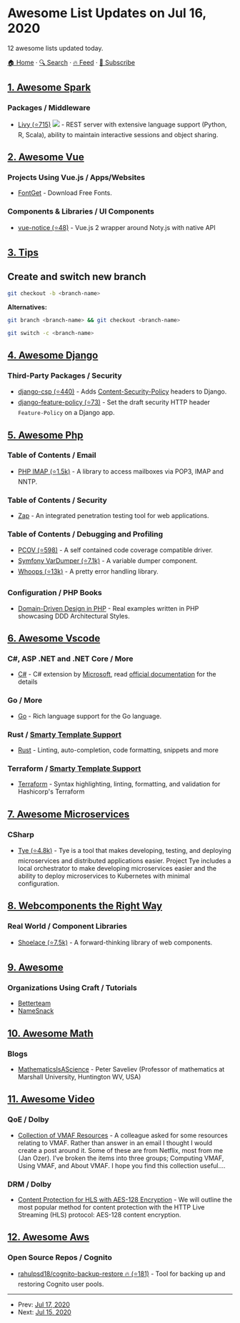 # Awesome List Updates on Jul 16, 2020

12 awesome lists updated today.

[🏠 Home](/README.md) · [🔍 Search](https://test.trackawesomelist.com/search/) · [🔥 Feed](https://test.trackawesomelist.com/rss.xml) · [📮 Subscribe](https://trackawesomelist.us17.list-manage.com/subscribe?u=d2f0117aa829c83a63ec63c2f&id=36a103854c)



## [1. Awesome Spark](/content/awesome-spark/awesome-spark/README.md)

### Packages / Middleware

*   [Livy (⭐715)](https://github.com/apache/incubator-livy) <img src="https://img.shields.io/github/last-commit/apache/incubator-livy.svg"> - REST server with extensive language support (Python, R, Scala), ability to maintain interactive sessions and object sharing.

## [2. Awesome Vue](/content/vuejs/awesome-vue/README.md)

### Projects Using Vue.js / Apps/Websites

*   [FontGet](https://www.fontget.com/) - Download Free Fonts.

### Components & Libraries / UI Components

*   [vue-notice (⭐48)](https://github.com/marcius-studio/vue-notice) - Vue.js 2 wrapper around Noty.js with native API

## [3. Tips](/content/git-tips/tips/README.md)

## Create and switch new branch

```sh
git checkout -b <branch-name>
```

**Alternatives:**

```sh
git branch <branch-name> && git checkout <branch-name>
```

```sh
git switch -c <branch-name>
```

## [4. Awesome Django](/content/wsvincent/awesome-django/README.md)

### Third-Party Packages / Security

*   [django-csp (⭐440)](https://github.com/mozilla/django-csp) - Adds [Content-Security-Policy](http://www.w3.org/TR/CSP/) headers to Django.
*   [django-feature-policy (⭐73)](https://github.com/adamchainz/django-feature-policy) - Set the draft security HTTP header `Feature-Policy` on a Django app.

## [5. Awesome Php](/content/ziadoz/awesome-php/README.md)

### Table of Contents / Email

*   [PHP IMAP (⭐1.5k)](https://github.com/barbushin/php-imap) - A library to access mailboxes via POP3, IMAP and NNTP.

### Table of Contents / Security

*   [Zap](https://owasp.org/www-project-zap/) - An integrated penetration testing tool for web applications.

### Table of Contents / Debugging and Profiling

*   [PCOV (⭐598)](https://github.com/krakjoe/pcov) - A self contained code coverage compatible driver.
*   [Symfony VarDumper (⭐7.1k)](https://github.com/symfony/var-dumper) - A variable dumper component.
*   [Whoops (⭐13k)](https://github.com/filp/whoops) - A pretty error handling library.

### Configuration / PHP Books

*   [Domain-Driven Design in PHP](https://leanpub.com/ddd-in-php) - Real examples written in PHP showcasing DDD Architectural Styles.

## [6. Awesome Vscode](/content/viatsko/awesome-vscode/README.md)

### C#, ASP .NET and .NET Core / More

*   [C#](https://marketplace.visualstudio.com/items?itemName=ms-dotnettools.csharp) - C# extension by [Microsoft](https://www.microsoft.com), read [official documentation](https://code.visualstudio.com/docs/languages/csharp) for the details

### Go / More

*   [Go](https://marketplace.visualstudio.com/items?itemName=golang.Go) - Rich language support for the Go language.

### Rust / [Smarty Template Support](https://marketplace.visualstudio.com/items?itemName=aswinkumar863.smarty-template-support)

*   [Rust](https://marketplace.visualstudio.com/items?itemName=rust-lang.rust) - Linting, auto-completion, code formatting, snippets and more

### Terraform / [Smarty Template Support](https://marketplace.visualstudio.com/items?itemName=aswinkumar863.smarty-template-support)

*   [Terraform](https://marketplace.visualstudio.com/items?itemName=hashicorp.terraform) - Syntax highlighting, linting, formatting, and validation for Hashicorp's Terraform

## [7. Awesome Microservices](/content/mfornos/awesome-microservices/README.md)

### CSharp

*   [Tye (⭐4.8k)](https://github.com/dotnet/tye) - Tye is a tool that makes developing, testing, and deploying microservices and distributed applications easier. Project Tye includes a local orchestrator to make developing microservices easier and the ability to deploy microservices to Kubernetes with minimal configuration.

## [8. Webcomponents the Right Way](/content/mateusortiz/webcomponents-the-right-way/README.md)

### Real World / Component Libraries

*   [Shoelace (⭐7.5k)](https://github.com/shoelace-style/shoelace) - A forward-thinking library of web components.

## [9. Awesome](/content/craftcms/awesome/README.md)

### Organizations Using Craft / Tutorials

*   [Betterteam](https://www.betterteam.com/)
*   [NameSnack](https://www.namesnack.com/)

## [10. Awesome Math](/content/rossant/awesome-math/README.md)

### Blogs

*   [MathematicsIsAScience](https://calculus123.com/wiki/Peter_Saveliev) - Peter Saveliev (Professor of mathematics at Marshall University, Huntington WV, USA)

## [11. Awesome Video](/content/krzemienski/awesome-video/README.md)

### QoE / Dolby

*   [Collection of VMAF Resources](https://streaminglearningcenter.com/blogs/collection-of-vmaf-resources.html)  - A colleague asked for some resources relating to VMAF. Rather than answer in an email I thought I would create a post around it. Some of these are from Netflix, most from me (Jan Ozer). I’ve broken the items into three groups; Computing VMAF, Using VMAF, and About VMAF. I hope you find this collection useful.…

### DRM / Dolby

*   [Content Protection for HLS with AES-128 Encryption](https://www.theoplayer.com/blog/content-protection-for-hls-with-aes-128-encryption)  - We will outline the most popular method for content protection with the HTTP Live Streaming (HLS) protocol: AES-128 content encryption.

## [12. Awesome Aws](/content/donnemartin/awesome-aws/README.md)

### Open Source Repos / Cognito

*   [rahulpsd18/cognito-backup-restore :fire: (⭐181)](https://github.com/rahulpsd18/cognito-backup-restore) - Tool for backing up and restoring Cognito user pools.

---

- Prev: [Jul 17, 2020](/content/2020/07/17/README.md)
- Next: [Jul 15, 2020](/content/2020/07/15/README.md)